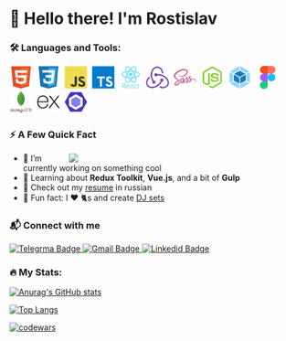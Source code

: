 # 👋 Hello there! I'm Rostislav

### 🛠️ Languages and Tools:

<div>
  <img src="https://github.com/devicons/devicon/blob/master/icons/html5/html5-original.svg" title="HTML5" alt="HTML" width="40" height="40"/>&nbsp;
  <img src="https://github.com/devicons/devicon/blob/master/icons/css3/css3-original.svg" title="CSS3" alt="CSS" width="40" height="40"/>&nbsp;
  <img src="https://github.com/devicons/devicon/blob/master/icons/javascript/javascript-original.svg" title="JavaScript" alt="JavaScript" width="40" height="40"/>&nbsp; 
  <img src="https://github.com/devicons/devicon/blob/master/icons/typescript/typescript-original.svg" title="TypeScript" alt="TypeScript" width="40" height="40"/>&nbsp; 
  <img src="https://github.com/devicons/devicon/blob/master/icons/react/react-original-wordmark.svg" title="React" alt="React" width="40" height="40"/>&nbsp;
  <img src="https://github.com/devicons/devicon/blob/master/icons/redux/redux-original.svg" title="Redux" alt="Redux" width="40" height="40"/>&nbsp;
  <img src="https://github.com/devicons/devicon/blob/master/icons/sass/sass-original.svg" title="Sass" alt="Sass" width="40" height="40"/>&nbsp;
  <img src="https://github.com/devicons/devicon/blob/master/icons/nodejs/nodejs-original.svg" title="Nodejs" alt="Nodejs" width="40" height="40"/>&nbsp;
  <img src="https://github.com/devicons/devicon/blob/master/icons/webpack/webpack-original.svg" title="Webpack" alt="Webpack" width="40" height="40"/>&nbsp;
  <img src="https://github.com/devicons/devicon/blob/master/icons/figma/figma-original.svg" title="Figma" alt="Figma" width="40" height="40"/>&nbsp;
  <img src="https://github.com/devicons/devicon/blob/master/icons/mongodb/mongodb-original-wordmark.svg" title="Mongodb" alt="Mongodb" width="40" height="40"/>&nbsp;
  <img src="https://github.com/devicons/devicon/blob/master/icons/express/express-original.svg" title="Express" alt="Express" width="40" height="40"/>&nbsp;
  <img src="https://github.com/devicons/devicon/blob/master/icons/eslint/eslint-original.svg" title="ESLint" alt="ESLint" width="40" height="40"/>&nbsp;
</div>

### ⚡️ A Few Quick Fact

<div>
<img align="right" width="400px" src="https://media.giphy.com/media/ZVik7pBtu9dNS/giphy.gif"/>
<ul>
  <li>💪 I’m currently working on something cool</li>
  <li>🧐 Learning about <strong>Redux Toolkit</strong>, <strong>Vue.js</strong>, and a bit of <strong>Gulp</strong></li>
  <li>📙 Check out my <a href="https://drive.google.com/file/d/1Hk_HVscXTZDk1UTRhwLTNXno2ZOCMZWs/edit" target=»_blank»>resume</a> in russian</li>
  <li>🎉 Fun fact: I ❤️ 🐈s and create <a href="https://soundcloud.com/djkapturiansky" target=»_blank»>DJ sets</a></li>
</ul>
</div>


### 📬 Connect with me

<div id="badges">
  <a href="https://t.me/rastereo" target=»_blank»>
    <img src="https://img.shields.io/badge/Telegram-blue?style=for-the-badge&logo=Telegram&logoColor=white" alt="Telegrma Badge"/>
  </a>
  <a href="mailto:rostislav.kaptur@gmail.com">
    <img src="https://img.shields.io/badge/gmail-D14836?style=for-the-badge&logo=gmail&logoColor=white" alt="Gmail Badge"/>
  </a>
  <a href="https://linkedin.com/in/rastereo" target=»_blank»>
    <img src="https://img.shields.io/badge/LinkedIn-black?style=for-the-badge&logo=linkedin&logoColor=white" alt="Linkedid Badge"/>
  </a>
</div>

### 🔥 My Stats:

[![Anurag's GitHub stats](https://github-readme-stats.vercel.app/api?username=rastereo)](https://github.com/anuraghazra/github-readme-stats)

[![Top Langs](https://github-readme-stats.vercel.app/api/top-langs/?username=rastereo&layout=compact)](https://github.com/anuraghazra/github-readme-stats)

[![codewars](https://www.codewars.com/users/rastereo/badges/large)](https://www.codewars.com/users/rastereo)
